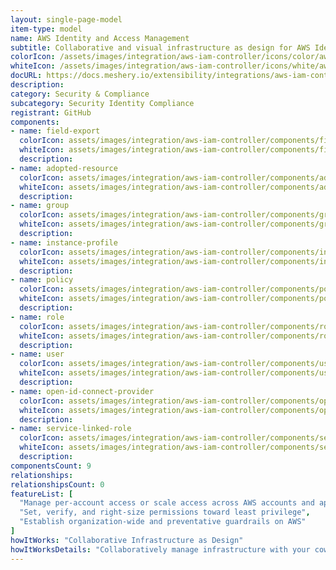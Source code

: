 ```yaml
---
layout: single-page-model
item-type: model
name: AWS Identity and Access Management
subtitle: Collaborative and visual infrastructure as design for AWS Identity and Access Management
colorIcon: /assets/images/integration/aws-iam-controller/icons/color/aws-iam-controller-color.svg
whiteIcon: /assets/images/integration/aws-iam-controller/icons/white/aws-iam-controller-white.svg
docURL: https://docs.meshery.io/extensibility/integrations/aws-iam-controller
description: 
category: Security & Compliance
subcategory: Security Identity Compliance
registrant: GitHub
components: 
- name: field-export
  colorIcon: assets/images/integration/aws-iam-controller/components/field-export/icons/color/field-export-color.svg
  whiteIcon: assets/images/integration/aws-iam-controller/components/field-export/icons/white/field-export-white.svg
  description: 
- name: adopted-resource
  colorIcon: assets/images/integration/aws-iam-controller/components/adopted-resource/icons/color/adopted-resource-color.svg
  whiteIcon: assets/images/integration/aws-iam-controller/components/adopted-resource/icons/white/adopted-resource-white.svg
  description: 
- name: group
  colorIcon: assets/images/integration/aws-iam-controller/components/group/icons/color/group-color.svg
  whiteIcon: assets/images/integration/aws-iam-controller/components/group/icons/white/group-white.svg
  description: 
- name: instance-profile
  colorIcon: assets/images/integration/aws-iam-controller/components/instance-profile/icons/color/instance-profile-color.svg
  whiteIcon: assets/images/integration/aws-iam-controller/components/instance-profile/icons/white/instance-profile-white.svg
  description: 
- name: policy
  colorIcon: assets/images/integration/aws-iam-controller/components/policy/icons/color/policy-color.svg
  whiteIcon: assets/images/integration/aws-iam-controller/components/policy/icons/white/policy-white.svg
  description: 
- name: role
  colorIcon: assets/images/integration/aws-iam-controller/components/role/icons/color/role-color.svg
  whiteIcon: assets/images/integration/aws-iam-controller/components/role/icons/white/role-white.svg
  description: 
- name: user
  colorIcon: assets/images/integration/aws-iam-controller/components/user/icons/color/user-color.svg
  whiteIcon: assets/images/integration/aws-iam-controller/components/user/icons/white/user-white.svg
  description: 
- name: open-id-connect-provider
  colorIcon: assets/images/integration/aws-iam-controller/components/open-id-connect-provider/icons/color/open-id-connect-provider-color.svg
  whiteIcon: assets/images/integration/aws-iam-controller/components/open-id-connect-provider/icons/white/open-id-connect-provider-white.svg
  description: 
- name: service-linked-role
  colorIcon: assets/images/integration/aws-iam-controller/components/service-linked-role/icons/color/service-linked-role-color.svg
  whiteIcon: assets/images/integration/aws-iam-controller/components/service-linked-role/icons/white/service-linked-role-white.svg
  description: 
componentsCount: 9
relationships: 
relationshipsCount: 0
featureList: [
  "Manage per-account access or scale access across AWS accounts and applications",
  "Set, verify, and right-size permissions toward least privilege",
  "Establish organization-wide and preventative guardrails on AWS"
]
howItWorks: "Collaborative Infrastructure as Design"
howItWorksDetails: "Collaboratively manage infrastructure with your coworkers synchronously sharing the same designs."
---
```

